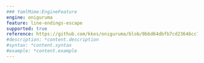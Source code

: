 ```yaml
---
### YamlMime:EngineFeature
engine: oniguruma
feature: line-endings-escape
supported: true
reference: https://github.com/kkos/oniguruma/blob/0bbd64dbfb7cd23646cc798470daa5223964cf5b/doc/RE#L83-L87
#description: *content.description
#syntax: *content.syntax
#example: *content.example
---
```

